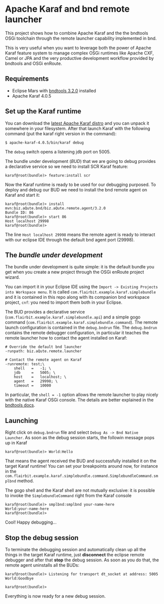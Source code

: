 # Apache Karaf and bnd remote launcher #

This project shows how to combine Apache Karaf and the the bndtools OSGi toolchain through the remote launcher capability implemented in bnd.

This is very useful when you want to leverage both the power of Apache Karaf feature system to manage complex OSGi runtimes like Apache CXF, Camel or JPA and the very productive development workflow provided by bndtools and OSGi enRoute.

## Requirements ##
* Eclipse Mars with [bndtools 3.2.0](http://bndtools.org/installation.html) installed
* Apache Karaf 4.0.5

## Set up the Karaf runtime
You can download the [latest Apache Karaf distro](http://karaf.apache.org/download.html) and you can unpack it somewhere in your filesystem. After that launch Karaf with the following command (put the karaf right version in the command):

```
$ apache-karaf-4.0.5/bin/karaf debug
```
The `debug` switch opens a listening jdb port on 5005.

The bundle under development (*BUD*) that we are going to debug provides a declarative service so we need to install SCR Karaf feature:

```
karaf@root(bundle)> feature:install scr
```

Now the Karaf runtime is ready to be used for our debugging purposed. To deploy and debug our BUD we need to install the bnd remote agent on Karaf and start it:

```
karaf@root(bundle)> install mvn:biz.aQute.bnd/biz.aQute.remote.agent/3.2.0
Bundle ID: 86
karaf@root(bundle)> start 86
Host localhost 29998
karaf@root(bundle)> 
```

The line `Host localhost 29998` means the remote agent is ready to interact with our eclipse IDE through the default bnd agent port (29998).

## The *bundle under development*

The bundle under development is quite simple: it is the default bundle you get when you create a new project through the OSGi enRoute project wizard. 

You can import it in your Eclipse IDE using the `Import -> Existing Projects into Workspace menu`.  It is called `com.flairbit.example.karaf.simplebundle` and it is contained in this repo along with its companion bnd workspace project, `cnf`: you need to import them both in your Eclipse.

The BUD provides a declarative service (`com.flairbit.example.karaf.simplebundle.api`) and a simple gogo command (`com.flairbit.example.karaf.simplebundle.command`). The remote launch configuration is contained in the `debug.bndrun` file. The `debug.bndrun` contains the remote debugger configuration, in particular it teaches the remote launcher how to contact the agent installed on Karaf:

```
# Override the default bnd launcher
-runpath: biz.aQute.remote.launcher

# Contact the remote agent on Karaf
-runremote: test;\
	shell   =   -1; \
	jdb     =   5005; \
	host    =   localhost; \
	agent   =   29998; \
	timeout =   10000
```
In particular, the `shell = -1` option allows the remote launcher to play nicely with the native Karaf OSGi console. The details are better explained in the [bndtools docs](http://bnd.bndtools.org/chapters/300-launching.html).

## Launching
Right click on `debug.bndrun` file and select `Debug As -> Bnd Native Launcher`. As soon as the debug session starts, the followin message pops up in Karaf

```
karaf@root(bundle)> World:Hello
```

That means the agent received the BUD and successfully installed it on the target Karaf runtime!
You can set your breakpoints around now, for instance in the `com.flairbit.example.karaf.simplebundle.command.SimplebundleCommand.smplbnd` method. 

The gogo shell and the Karaf shell are not mutually exclusive: it is possible to invoke the `SimplebundleCommand` right from the Karaf console

```
karaf@root(bundle)> smplbnd:smplbnd your-name-here
World:your-name-here
karaf@root(bundle)> 
```

Cool! Happy debugging... 

## Stop the debug session
To terminate the debugging session and automatically clean up all the things in the target Karaf runtime, just **disconnect** the eclipse remote debugger and after that **stop** the debug session. As soon as you do that, the remote agent uninstalls all the BUDs:

```
karaf@root(bundle)> Listening for transport dt_socket at address: 5005
World:Goodbye

karaf@root(bundle)> 
```
Everything is now ready for a new debug session.